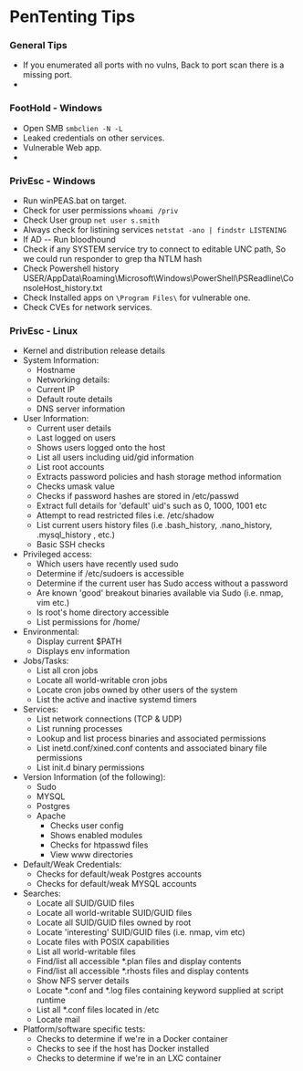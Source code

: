# PenTenting Tips

### General Tips

- If you enumerated all ports with no vulns, Back to port scan there is a missing port.
- 



### FootHold - Windows

- Open SMB `smbclien -N -L`
- Leaked credentials on other services.
- Vulnerable Web app.
- 



### PrivEsc - Windows

- Run winPEAS.bat on target.
- Check for user permissions `whoami /priv`
- Check User group `net user s.smith`
- Always check for listining services `netstat -ano | findstr LISTENING`
- If AD -- Run bloodhound 
- Check if any SYSTEM service try to connect to editable UNC path, So we could run responder to grep tha NTLM hash
- Check Powershell history USER/AppData\Roaming\Microsoft\Windows\PowerShell\PSReadline\ConsoleHost_history.txt
- Check Installed apps on `\Program Files\` for vulnerable one.
- Check CVEs for network services.



### PrivEsc - Linux

- Kernel and distribution release details
- System Information:
  - Hostname
  - Networking details:
  - Current IP
  - Default route details
  - DNS server information
- User Information:
  - Current user details
  - Last logged on users
  - Shows users logged onto the host
  - List all users including uid/gid information
  - List root accounts
  - Extracts password policies and hash storage method information
  - Checks umask value
  - Checks if password hashes are stored in /etc/passwd
  - Extract full details for 'default' uid's such as 0, 1000, 1001 etc
  - Attempt to read restricted files i.e. /etc/shadow
  - List current users history files (i.e .bash_history, .nano_history, .mysql_history , etc.)
  - Basic SSH checks
- Privileged access:
  - Which users have recently used sudo
  - Determine if /etc/sudoers is accessible
  - Determine if the current user has Sudo access without a password
  - Are known 'good' breakout binaries available via Sudo (i.e. nmap, vim etc.)
  - Is root's home directory accessible
  - List permissions for /home/
- Environmental:
  - Display current $PATH
  - Displays env information
- Jobs/Tasks:
  - List all cron jobs
  - Locate all world-writable cron jobs
  - Locate cron jobs owned by other users of the system
  - List the active and inactive systemd timers
- Services:
  - List network connections (TCP & UDP)
  - List running processes
  - Lookup and list process binaries and associated permissions
  - List inetd.conf/xined.conf contents and associated binary file permissions
  - List init.d binary permissions
- Version Information (of the following):
  - Sudo
  - MYSQL
  - Postgres
  - Apache
    - Checks user config
    - Shows enabled modules
    - Checks for htpasswd files
    - View www directories
- Default/Weak Credentials:
  - Checks for default/weak Postgres accounts
  - Checks for default/weak MYSQL accounts
- Searches:
  - Locate all SUID/GUID files
  - Locate all world-writable SUID/GUID files
  - Locate all SUID/GUID files owned by root
  - Locate 'interesting' SUID/GUID files (i.e. nmap, vim etc)
  - Locate files with POSIX capabilities
  - List all world-writable files
  - Find/list all accessible *.plan files and display contents
  - Find/list all accessible *.rhosts files and display contents
  - Show NFS server details
  - Locate *.conf and *.log files containing keyword supplied at script runtime
  - List all *.conf files located in /etc
  - Locate mail
- Platform/software specific tests:
  - Checks to determine if we're in a Docker container
  - Checks to see if the host has Docker installed
  - Checks to determine if we're in an LXC container

